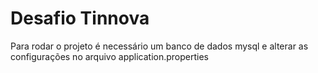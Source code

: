 # Desafio Tinnova

Para rodar o projeto é necessário um banco de dados mysql e alterar as configurações no arquivo application.properties
